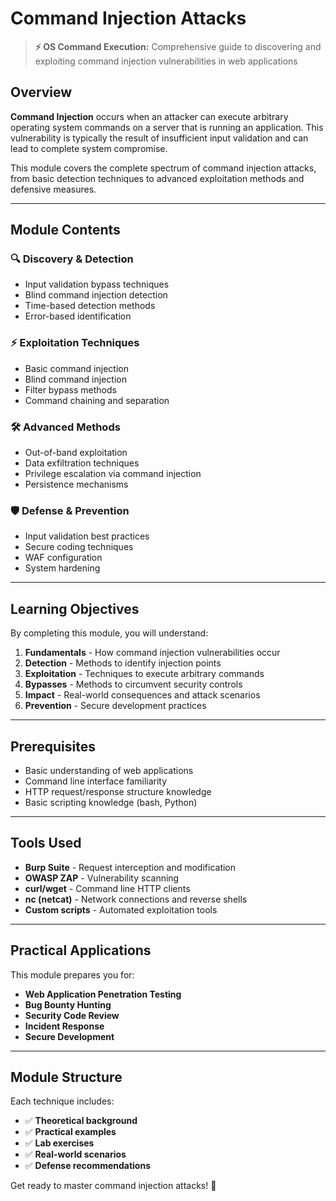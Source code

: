 # Command Injection Attacks

> **⚡ OS Command Execution:** Comprehensive guide to discovering and exploiting command injection vulnerabilities in web applications

## Overview

**Command Injection** occurs when an attacker can execute arbitrary operating system commands on a server that is running an application. This vulnerability is typically the result of insufficient input validation and can lead to complete system compromise.

This module covers the complete spectrum of command injection attacks, from basic detection techniques to advanced exploitation methods and defensive measures.

---

## Module Contents

### 🔍 **Discovery & Detection**
- Input validation bypass techniques
- Blind command injection detection
- Time-based detection methods
- Error-based identification

### ⚡ **Exploitation Techniques**
- Basic command injection
- Blind command injection
- Filter bypass methods
- Command chaining and separation

### 🛠️ **Advanced Methods**
- Out-of-band exploitation
- Data exfiltration techniques
- Privilege escalation via command injection
- Persistence mechanisms

### 🛡️ **Defense & Prevention**
- Input validation best practices
- Secure coding techniques
- WAF configuration
- System hardening

---

## Learning Objectives

By completing this module, you will understand:

1. **Fundamentals** - How command injection vulnerabilities occur
2. **Detection** - Methods to identify injection points
3. **Exploitation** - Techniques to execute arbitrary commands
4. **Bypasses** - Methods to circumvent security controls
5. **Impact** - Real-world consequences and attack scenarios
6. **Prevention** - Secure development practices

---

## Prerequisites

- Basic understanding of web applications
- Command line interface familiarity
- HTTP request/response structure knowledge
- Basic scripting knowledge (bash, Python)

---

## Tools Used

- **Burp Suite** - Request interception and modification
- **OWASP ZAP** - Vulnerability scanning
- **curl/wget** - Command line HTTP clients
- **nc (netcat)** - Network connections and reverse shells
- **Custom scripts** - Automated exploitation tools

---

## Practical Applications

This module prepares you for:
- **Web Application Penetration Testing**
- **Bug Bounty Hunting** 
- **Security Code Review**
- **Incident Response**
- **Secure Development**

---

## Module Structure

Each technique includes:
- ✅ **Theoretical background**
- ✅ **Practical examples**
- ✅ **Lab exercises**
- ✅ **Real-world scenarios**
- ✅ **Defense recommendations**

Get ready to master command injection attacks! 🚀 